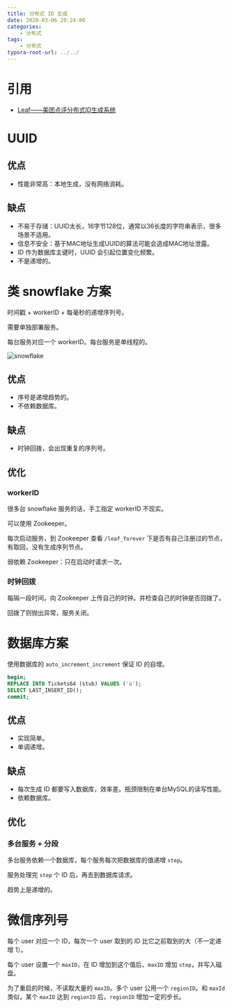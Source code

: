 ```yaml
---
title: 分布式 ID 生成
date: 2020-03-06 20:24:00
categories:
	- 分布式
tags:
	- 分布式
typora-root-url: ../../
---
```


# 引用

- [Leaf——美团点评分布式ID生成系统](https://tech.meituan.com/2017/04/21/mt-leaf.html)

# UUID

## 优点

- 性能非常高：本地生成，没有网络消耗。

## 缺点

- 不易于存储：UUID太长，16字节128位，通常以36长度的字符串表示，很多场景不适用。
- 信息不安全：基于MAC地址生成UUID的算法可能会造成MAC地址泄露。
- ID 作为数据库主键时，UUID 会引起位置变化频繁。
- 不是递增的。

# 类 snowflake 方案

时间戳 + workerID + 每毫秒的递增序列号。

需要单独部署服务。

每台服务对应一个 workerID。每台服务是单线程的。

![snowflake](/images/snowflake.png)

## 优点

- 序号是递增趋势的。
- 不依赖数据库。

## 缺点

- 时钟回拨，会出现重复的序列号。

## 优化

### workerID

很多台 snowflake 服务的话，手工指定 workerID 不现实。

可以使用 Zookeeper。

每次启动服务，到 Zookeeper 查看 `/leaf_forever` 下是否有自己注册过的节点，有取回，没有生成序列节点。

弱依赖 Zookeeper：只在启动时请求一次。

### 时钟回拨

每隔一段时间，向 Zookeeper 上传自己的时钟。并检查自己的时钟是否回拨了。

回拨了则抛出异常，服务关闭。

# 数据库方案

使用数据库的 `auto_increment_increment` 保证 ID 的自增。

```sql
begin;
REPLACE INTO Tickets64 (stub) VALUES ('a');
SELECT LAST_INSERT_ID();
commit;
```

## 优点

- 实现简单。
- 单调递增。

## 缺点

- 每次生成 ID 都要写入数据库，效率差。瓶颈限制在单台MySQL的读写性能。
- 依赖数据库。

## 优化

### 多台服务 + 分段

多台服务依赖一个数据库，每个服务每次把数据库的值递增 `step`。

服务处理完 `step` 个 ID 后，再去到数据库请求。

趋势上是递增的。

# 微信序列号

每个 user 对应一个 ID，每次一个 user 取到的 ID 比它之前取到的大（不一定递增 1）。

每个 user 设置一个 `maxID`，在 ID 增加到这个值后，`maxID` 增加 `step`，并写入磁盘。

为了重启的时候，不读取大量的 `maxID`。多个 user 公用一个 `regionID`。和 `maxId` 类似，某个 `maxID` 达到 `regionID` 后，`regionID` 增加一定的步长。



